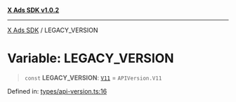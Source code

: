 [**X Ads SDK v1.0.2**](../README.md)

***

[X Ads SDK](../globals.md) / LEGACY\_VERSION

# Variable: LEGACY\_VERSION

> `const` **LEGACY\_VERSION**: [`V11`](../enumerations/APIVersion.md#v11) = `APIVersion.V11`

Defined in: [types/api-version.ts:16](https://github.com/kage1020/x-ads-sdk/blob/main/src/types/api-version.ts#L16)
